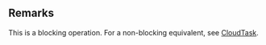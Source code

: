 ## Remarks  
 This is a blocking operation. For a non-blocking equivalent, see [CloudTask](assetId:///T:Microsoft.Azure.Batch.CloudTask?qualifyHint=False&autoUpgrade=True).